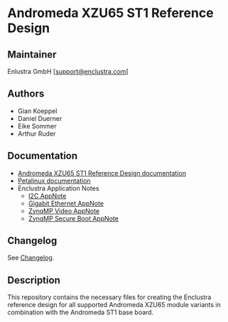 # Andromeda XZU65 ST1 Reference Design

## Maintainer

Enlustra GmbH [support@enclustra.com]

## Authors

* Gian Koeppel
* Daniel Duerner
* Eike Sommer
* Arthur Ruder

## Documentation

* [Andromeda XZU65 ST1 Reference Design documentation](./reference_design/doc/Andromeda_XZU65_ST1.pdf)
* [Petalinux documentation](https://github.com/enclustra/PetalinuxDocumentation)
* Enclustra Application Notes
  - [I2C AppNote](https://github.com/enclustra/I2CAppNote)
  - [Gigabit Ethernet AppNote](https://github.com/enclustra/GigabitEthernetAppNote)
  - [ZynqMP Video AppNote](https://github.com/enclustra/ZynqMpVideoAppNote)
  - [ZynqMP Secure Boot AppNote](https://github.com/enclustra/ZynqMPSecureBootAppNote)

## Changelog
See [Changelog](changelog.md).

## Description
This repository contains the necessary files for creating the Enclustra reference design for all supported Andromeda XZU65 module variants in combination with the Andromeda ST1 base board.
